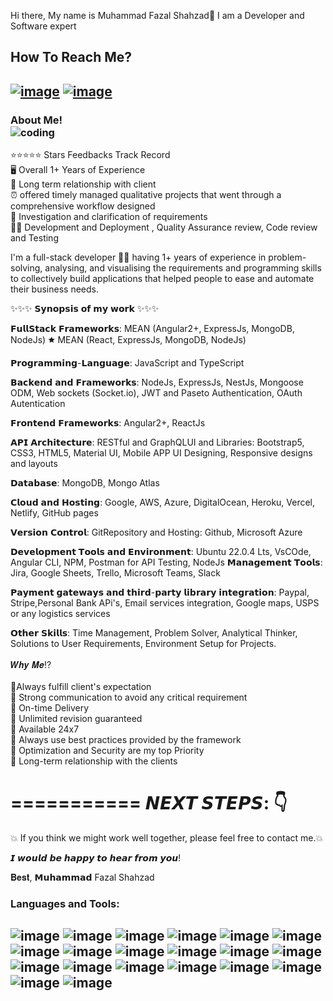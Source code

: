 Hi there, My name is Muhammad Fazal Shahzad👋  I am a Developer and Software expert
## How To Reach Me?
[![image](https://img.shields.io/badge/LinkedIn-0077B5?style=for-the-badge&logo=linkedin&logoColor=white)](https://www.linkedin.com/in/fazal-shahzad-517414236/)
[![image](https://img.shields.io/badge/WhatsApp-25D366?style=for-the-badge&logo=whatsapp&logoColor=white)](https://wa.me/%2B923030679449)
---

### About Me!   <img data-target="animated-image.replacedImage" alt="coding" class="AnimatedImagePlayer-animatedImage" src="https://user-images.githubusercontent.com/55389276/140866485-8fb1c876-9a8f-4d6a-98dc-08c4981eaf70.gif" style="display: block; opacity: 1;">
⭐⭐⭐⭐⭐ Stars Feedbacks Track Record<br>
🖥️ Overall 1+ Years of Experience<br>
🤝 Long term relationship with client<br>
⏰ offered timely managed qualitative projects that went through a comprehensive workflow designed<br>
🌟 Investigation and clarification of requirements<br>
💫💫 Development and Deployment , Quality Assurance review, Code review and Testing<br>

I'm a full-stack developer 👨‍💻 having 1+ years of experience in problem-solving, analysing, and visualising the requirements and programming skills to collectively build applications that helped people to ease and automate their business needs.

✨✨✨ 𝗦𝘆𝗻𝗼𝗽𝘀𝗶𝘀 𝗼𝗳 𝗺𝘆 𝘄𝗼𝗿𝗸 ✨✨✨

𝗙𝘂𝗹𝗹𝗦𝘁𝗮𝗰𝗸 𝗙𝗿𝗮𝗺𝗲𝘄𝗼𝗿𝗸𝘀: MEAN (Angular2+, ExpressJs, MongoDB, NodeJs) 🟊 MEAN (React, ExpressJs, MongoDB, NodeJs)

𝗣𝗿𝗼𝗴𝗿𝗮𝗺𝗺𝗶𝗻𝗴-𝗟𝗮𝗻𝗴𝘂𝗮𝗴𝗲: JavaScript and TypeScript

𝗕𝗮𝗰𝗸𝗲𝗻𝗱 𝗮𝗻𝗱 𝗙𝗿𝗮𝗺𝗲𝘄𝗼𝗿𝗸𝘀: NodeJs, ExpressJs, NestJs, Mongoose ODM, Web sockets (Socket.io), JWT and Paseto Authentication, OAuth Autentication

𝗙𝗿𝗼𝗻𝘁𝗲𝗻𝗱 𝗙𝗿𝗮𝗺𝗲𝘄𝗼𝗿𝗸𝘀: Angular2+, ReactJs

𝗔𝗣𝗜 𝗔𝗿𝗰𝗵𝗶𝘁𝗲𝗰𝘁𝘂𝗿𝗲: RESTful and GraphQLUI and Libraries: Bootstrap5, CSS3, HTML5, Material UI, Mobile APP UI Designing, Responsive designs and layouts

𝗗𝗮𝘁𝗮𝗯𝗮𝘀𝗲: MongoDB, Mongo Atlas

𝗖𝗹𝗼𝘂𝗱 𝗮𝗻𝗱 𝗛𝗼𝘀𝘁𝗶𝗻𝗴: Google, AWS, Azure, DigitalOcean, Heroku, Vercel, Netlify, GitHub pages

𝗩𝗲𝗿𝘀𝗶𝗼𝗻 𝗖𝗼𝗻𝘁𝗿𝗼𝗹: GitRepository and Hosting: Github, Microsoft Azure

𝗗𝗲𝘃𝗲𝗹𝗼𝗽𝗺𝗲𝗻𝘁 𝗧𝗼𝗼𝗹𝘀 𝗮𝗻𝗱 𝗘𝗻𝘃𝗶𝗿𝗼𝗻𝗺𝗲𝗻𝘁: Ubuntu 22.0.4 Lts, VsCOde, Angular CLI, NPM, Postman for API Testing, NodeJs
𝗠𝗮𝗻𝗮𝗴𝗲𝗺𝗲𝗻𝘁 𝗧𝗼𝗼𝗹𝘀: Jira, Google Sheets, Trello, Microsoft Teams, Slack

𝗣𝗮𝘆𝗺𝗲𝗻𝘁 𝗴𝗮𝘁𝗲𝘄𝗮𝘆𝘀 𝗮𝗻𝗱 𝘁𝗵𝗶𝗿𝗱-𝗽𝗮𝗿𝘁𝘆 𝗹𝗶𝗯𝗿𝗮𝗿𝘆 𝗶𝗻𝘁𝗲𝗴𝗿𝗮𝘁𝗶𝗼𝗻: Paypal, Stripe,Personal Bank APi's, Email services integration, Google maps, USPS or any logistics services

𝗢𝘁𝗵𝗲𝗿 𝗦𝗸𝗶𝗹𝗹𝘀: Time Management, Problem Solver, Analytical Thinker, Solutions to User Requirements, Environment Setup for Projects.<br>
<br>
​𝑾𝒉𝒚 𝑴𝒆⁉️<br>
<br>
🚀Always​ fulfill​​​ client​'s​ expectation<br>
🚀 ​Strong communication​ to avoid any critical requirement​<br>
🚀 ​On-time Delivery​<br>
🚀 ​​Unlimited revision guaranteed<br>
🚀 ​​Available 24x7<br>
🚀 ​Always use best practices provided ​by the framework<br>
​​🚀 Optimization and Security are my top Priority​<br>
🚀​ Long-term relationship with the client​s<br>

===========
𝙉𝙀𝙓𝙏 𝙎𝙏𝙀𝙋𝙎: 👇
===========

💥 If you think we might work well together, please feel free to contact me.💥

𝙄 𝙬𝙤𝙪𝙡𝙙 𝙗𝙚 𝙝𝙖𝙥𝙥𝙮 𝙩𝙤 𝙝𝙚𝙖𝙧 𝙛𝙧𝙤𝙢 𝙮𝙤𝙪!

𝐁𝐞𝐬𝐭,
𝗠𝘂𝗵𝗮𝗺𝗺𝗮𝗱 Fazal Shahzad

### Languages and Tools:
![image](https://img.shields.io/badge/HTML5-E34F26?style=for-the-badge&logo=html5&logoColor=white)
![image](https://img.shields.io/badge/CSS3-1572B6?style=for-the-badge&logo=css3&logoColor=white)
![image](https://img.shields.io/badge/JavaScript-323330?style=for-the-badge&logo=javascript&logoColor=F7DF1E)
![image](https://img.shields.io/badge/TypeScript-007ACC?style=for-the-badge&logo=typescript&logoColor=white)
![image](https://img.shields.io/badge/Angular-DD0031?style=for-the-badge&logo=angular&logoColor=white)
![image](https://img.shields.io/badge/React_Native-20232A?style=for-the-badge&logo=react&logoColor=61DAFB)
![image](https://img.shields.io/badge/Node%20js-339933?style=for-the-badge&logo=nodedotjs&logoColor=white)
![image](https://img.shields.io/badge/Express%20js-000000?style=for-the-badge&logo=express&logoColor=white)
![image](https://img.shields.io/badge/MongoDB-4EA94B?style=for-the-badge&logo=mongodb&logoColor=white)
![image](https://img.shields.io/badge/Bootstrap-563D7C?style=for-the-badge&logo=bootstrap&logoColor=white)
![image](https://img.shields.io/badge/Heroku-430098?style=for-the-badge&logo=heroku&logoColor=white)
![image](https://img.shields.io/badge/Digital_Ocean-0080FF?style=for-the-badge&logo=DigitalOcean&logoColor=white)
![image](https://img.shields.io/badge/Amazon_AWS-FF9900?style=for-the-badge&logo=amazonaws&logoColor=white)
![image](https://img.shields.io/badge/Vercel-000000?style=for-the-badge&logo=vercel&logoColor=white)
![image](https://img.shields.io/badge/Figma-F24E1E?style=for-the-badge&logo=figma&logoColor=white)
![image](https://img.shields.io/badge/Docker-2CA5E0?style=for-the-badge&logo=docker&logoColor=white)
![image](https://img.shields.io/badge/Ubuntu-E95420?style=for-the-badge&logo=ubuntu&logoColor=white)
![image](https://img.shields.io/badge/Visual_Studio_Code-0078D4?style=for-the-badge&logo=visual%20studio%20code&logoColor=white)
![image](https://img.shields.io/badge/Postman-FF6C37?style=for-the-badge&logo=Postman&logoColor=white)
![image](https://img.shields.io/badge/Cloudflare-F38020?style=for-the-badge&logo=Cloudflare&logoColor=white)
---
